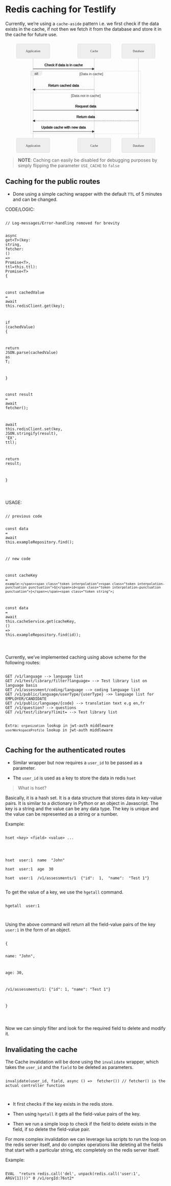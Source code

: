 <!DOCTYPE html>
<html>

<head>
  <meta charset="utf-8">
  <meta name="viewport" content="width=device-width, initial-scale=1.0">
  <title>Welcome file</title>
  <link rel="stylesheet" href="https://stackedit.io/style.css" />
</head>

<body class="stackedit">
  <div class="stackedit__html"><h1 id="redis-caching-for-testlify">Redis caching for Testlify</h1>
<p>Currently, we’re using a <code>cache-aside</code> pattern i.e. we first check if the data exists in the cache, if not then we fetch it from the database and store it in the cache for future use.</p>
<pre class=" language-mermaid"><svg id="mermaid-svg-5uodaO2Y2vYBsrg1" width="100%" xmlns="http://www.w3.org/2000/svg" height="501" style="max-width: 726px;" viewBox="-50 -10 726 501"><style>#mermaid-svg-5uodaO2Y2vYBsrg1{font-family:"trebuchet ms",verdana,arial,sans-serif;font-size:16px;fill:#000000;}#mermaid-svg-5uodaO2Y2vYBsrg1 .error-icon{fill:#552222;}#mermaid-svg-5uodaO2Y2vYBsrg1 .error-text{fill:#552222;stroke:#552222;}#mermaid-svg-5uodaO2Y2vYBsrg1 .edge-thickness-normal{stroke-width:2px;}#mermaid-svg-5uodaO2Y2vYBsrg1 .edge-thickness-thick{stroke-width:3.5px;}#mermaid-svg-5uodaO2Y2vYBsrg1 .edge-pattern-solid{stroke-dasharray:0;}#mermaid-svg-5uodaO2Y2vYBsrg1 .edge-pattern-dashed{stroke-dasharray:3;}#mermaid-svg-5uodaO2Y2vYBsrg1 .edge-pattern-dotted{stroke-dasharray:2;}#mermaid-svg-5uodaO2Y2vYBsrg1 .marker{fill:#666;stroke:#666;}#mermaid-svg-5uodaO2Y2vYBsrg1 .marker.cross{stroke:#666;}#mermaid-svg-5uodaO2Y2vYBsrg1 svg{font-family:"trebuchet ms",verdana,arial,sans-serif;font-size:16px;}#mermaid-svg-5uodaO2Y2vYBsrg1 .actor{stroke:hsl(0,0%,83%);fill:#eee;}#mermaid-svg-5uodaO2Y2vYBsrg1 text.actor > tspan{fill:#333;stroke:none;}#mermaid-svg-5uodaO2Y2vYBsrg1 .actor-line{stroke:#666;}#mermaid-svg-5uodaO2Y2vYBsrg1 .messageLine0{stroke-width:1.5;stroke-dasharray:none;stroke:#333;}#mermaid-svg-5uodaO2Y2vYBsrg1 .messageLine1{stroke-width:1.5;stroke-dasharray:2,2;stroke:#333;}#mermaid-svg-5uodaO2Y2vYBsrg1 #arrowhead path{fill:#333;stroke:#333;}#mermaid-svg-5uodaO2Y2vYBsrg1 .sequenceNumber{fill:white;}#mermaid-svg-5uodaO2Y2vYBsrg1 #sequencenumber{fill:#333;}#mermaid-svg-5uodaO2Y2vYBsrg1 #crosshead path{fill:#333;stroke:#333;}#mermaid-svg-5uodaO2Y2vYBsrg1 .messageText{fill:#333;stroke:#333;}#mermaid-svg-5uodaO2Y2vYBsrg1 .labelBox{stroke:hsl(0,0%,83%);fill:#eee;}#mermaid-svg-5uodaO2Y2vYBsrg1 .labelText,#mermaid-svg-5uodaO2Y2vYBsrg1 .labelText > tspan{fill:#333;stroke:none;}#mermaid-svg-5uodaO2Y2vYBsrg1 .loopText,#mermaid-svg-5uodaO2Y2vYBsrg1 .loopText > tspan{fill:#333;stroke:none;}#mermaid-svg-5uodaO2Y2vYBsrg1 .loopLine{stroke-width:2px;stroke-dasharray:2,2;stroke:hsl(0,0%,83%);fill:hsl(0,0%,83%);}#mermaid-svg-5uodaO2Y2vYBsrg1 .note{stroke:hsl(60,100%,23.3333333333%);fill:#ffa;}#mermaid-svg-5uodaO2Y2vYBsrg1 .noteText,#mermaid-svg-5uodaO2Y2vYBsrg1 .noteText > tspan{fill:#333;stroke:none;}#mermaid-svg-5uodaO2Y2vYBsrg1 .activation0{fill:#f4f4f4;stroke:#666;}#mermaid-svg-5uodaO2Y2vYBsrg1 .activation1{fill:#f4f4f4;stroke:#666;}#mermaid-svg-5uodaO2Y2vYBsrg1 .activation2{fill:#f4f4f4;stroke:#666;}#mermaid-svg-5uodaO2Y2vYBsrg1:root{--mermaid-font-family:"trebuchet ms",verdana,arial,sans-serif;}#mermaid-svg-5uodaO2Y2vYBsrg1 sequence{fill:apa;}</style><g></g><g><line id="actor33" x1="75" y1="5" x2="75" y2="490" class="actor-line" stroke-width="0.5px" stroke="#999"></line><rect x="0" y="0" fill="#eaeaea" stroke="#666" width="150" height="65" rx="3" ry="3" class="actor"></rect><text x="75" y="32.5" dominant-baseline="central" alignment-baseline="central" class="actor" style="text-anchor: middle; font-size: 14px; font-weight: 400; font-family: Open-Sans, &quot;sans-serif&quot;;"><tspan x="75" dy="0">Application</tspan></text></g><g><line id="actor34" x1="351" y1="5" x2="351" y2="490" class="actor-line" stroke-width="0.5px" stroke="#999"></line><rect x="276" y="0" fill="#eaeaea" stroke="#666" width="150" height="65" rx="3" ry="3" class="actor"></rect><text x="351" y="32.5" dominant-baseline="central" alignment-baseline="central" class="actor" style="text-anchor: middle; font-size: 14px; font-weight: 400; font-family: Open-Sans, &quot;sans-serif&quot;;"><tspan x="351" dy="0">Cache</tspan></text></g><g><line id="actor35" x1="551" y1="5" x2="551" y2="490" class="actor-line" stroke-width="0.5px" stroke="#999"></line><rect x="476" y="0" fill="#eaeaea" stroke="#666" width="150" height="65" rx="3" ry="3" class="actor"></rect><text x="551" y="32.5" dominant-baseline="central" alignment-baseline="central" class="actor" style="text-anchor: middle; font-size: 14px; font-weight: 400; font-family: Open-Sans, &quot;sans-serif&quot;;"><tspan x="551" dy="0">Database</tspan></text></g><defs><marker id="arrowhead" refX="9" refY="5" markerUnits="userSpaceOnUse" markerWidth="12" markerHeight="12" orient="auto"><path d="M 0 0 L 10 5 L 0 10 z"></path></marker></defs><defs><marker id="crosshead" markerWidth="15" markerHeight="8" orient="auto" refX="16" refY="4"><path fill="black" stroke="#000000" stroke-width="1px" d="M 9,2 V 6 L16,4 Z" style="stroke-dasharray: 0, 0;"></path><path fill="none" stroke="#000000" stroke-width="1px" d="M 0,1 L 6,7 M 6,1 L 0,7" style="stroke-dasharray: 0, 0;"></path></marker></defs><defs><marker id="filled-head" refX="18" refY="7" markerWidth="20" markerHeight="28" orient="auto"><path d="M 18,7 L9,13 L14,7 L9,1 Z"></path></marker></defs><defs><marker id="sequencenumber" refX="15" refY="15" markerWidth="60" markerHeight="40" orient="auto"><circle cx="15" cy="15" r="6"></circle></marker></defs><text x="213" y="80" text-anchor="middle" dominant-baseline="middle" alignment-baseline="middle" class="messageText" dy="1em" style="font-family: &quot;trebuchet ms&quot;, verdana, arial, sans-serif; font-size: 16px; font-weight: 400;">Check if data is in cache</text><line x1="75" y1="113" x2="351" y2="113" class="messageLine0" stroke-width="2" stroke="none" marker-end="url(#arrowhead)" style="fill: none;"></line><text x="213" y="173" text-anchor="middle" dominant-baseline="middle" alignment-baseline="middle" class="messageText" dy="1em" style="font-family: &quot;trebuchet ms&quot;, verdana, arial, sans-serif; font-size: 16px; font-weight: 400;">Return cached data</text><line x1="351" y1="206" x2="75" y2="206" class="messageLine1" stroke-width="2" stroke="none" marker-end="url(#arrowhead)" style="stroke-dasharray: 3, 3; fill: none;"></line><text x="313" y="266" text-anchor="middle" dominant-baseline="middle" alignment-baseline="middle" class="messageText" dy="1em" style="font-family: &quot;trebuchet ms&quot;, verdana, arial, sans-serif; font-size: 16px; font-weight: 400;">Request data</text><line x1="75" y1="299" x2="551" y2="299" class="messageLine0" stroke-width="2" stroke="none" marker-end="url(#arrowhead)" style="fill: none;"></line><text x="313" y="314" text-anchor="middle" dominant-baseline="middle" alignment-baseline="middle" class="messageText" dy="1em" style="font-family: &quot;trebuchet ms&quot;, verdana, arial, sans-serif; font-size: 16px; font-weight: 400;">Return data</text><line x1="551" y1="347" x2="75" y2="347" class="messageLine1" stroke-width="2" stroke="none" marker-end="url(#arrowhead)" style="stroke-dasharray: 3, 3; fill: none;"></line><text x="213" y="362" text-anchor="middle" dominant-baseline="middle" alignment-baseline="middle" class="messageText" dy="1em" style="font-family: &quot;trebuchet ms&quot;, verdana, arial, sans-serif; font-size: 16px; font-weight: 400;">Update cache with new data</text><line x1="75" y1="395" x2="351" y2="395" class="messageLine0" stroke-width="2" stroke="none" marker-end="url(#arrowhead)" style="fill: none;"></line><g><line x1="65" y1="123" x2="561" y2="123" class="loopLine"></line><line x1="561" y1="123" x2="561" y2="405" class="loopLine"></line><line x1="65" y1="405" x2="561" y2="405" class="loopLine"></line><line x1="65" y1="123" x2="65" y2="405" class="loopLine"></line><line x1="65" y1="221" x2="561" y2="221" class="loopLine" style="stroke-dasharray: 3, 3;"></line><polygon points="65,123 115,123 115,136 106.6,143 65,143" class="labelBox"></polygon><text x="90" y="136" text-anchor="middle" dominant-baseline="middle" alignment-baseline="middle" class="labelText" style="font-family: &quot;trebuchet ms&quot;, verdana, arial, sans-serif; font-size: 16px; font-weight: 400;">alt</text><text x="338" y="141" text-anchor="middle" class="loopText" style="font-family: &quot;trebuchet ms&quot;, verdana, arial, sans-serif; font-size: 16px; font-weight: 400;"><tspan x="338">[Data in cache]</tspan></text><text x="313" y="239" text-anchor="middle" class="loopText" style="font-family: &quot;trebuchet ms&quot;, verdana, arial, sans-serif; font-size: 16px; font-weight: 400;">[Data not in cache]</text></g><g><rect x="0" y="425" fill="#eaeaea" stroke="#666" width="150" height="65" rx="3" ry="3" class="actor"></rect><text x="75" y="457.5" dominant-baseline="central" alignment-baseline="central" class="actor" style="text-anchor: middle; font-size: 14px; font-weight: 400; font-family: Open-Sans, &quot;sans-serif&quot;;"><tspan x="75" dy="0">Application</tspan></text></g><g><rect x="276" y="425" fill="#eaeaea" stroke="#666" width="150" height="65" rx="3" ry="3" class="actor"></rect><text x="351" y="457.5" dominant-baseline="central" alignment-baseline="central" class="actor" style="text-anchor: middle; font-size: 14px; font-weight: 400; font-family: Open-Sans, &quot;sans-serif&quot;;"><tspan x="351" dy="0">Cache</tspan></text></g><g><rect x="476" y="425" fill="#eaeaea" stroke="#666" width="150" height="65" rx="3" ry="3" class="actor"></rect><text x="551" y="457.5" dominant-baseline="central" alignment-baseline="central" class="actor" style="text-anchor: middle; font-size: 14px; font-weight: 400; font-family: Open-Sans, &quot;sans-serif&quot;;"><tspan x="551" dy="0">Database</tspan></text></g></svg></pre>
<blockquote>
<p><strong>NOTE</strong>: Caching can easily be disabled for debugging purposes by simply flipping the parameter <code>USE_CACHE</code> to <code>false</code></p>
</blockquote>
<h2 id="caching-for-the-public-routes">Caching for the public routes</h2>
<ul>
<li>Done using a simple caching wrapper with the default <code>TTL</code> of 5 minutes and can be changed.</li>
</ul>
<p>CODE/LOGIC:</p>
<pre class=" language-ts"><code class="prism  language-ts">
<span class="token comment">// Log-messages/Error-handling removed for brevity</span>

<span class="token keyword">async</span>  <span class="token keyword">get</span><span class="token operator">&lt;</span>T<span class="token operator">&gt;</span><span class="token punctuation">(</span>key<span class="token punctuation">:</span> <span class="token keyword">string</span><span class="token punctuation">,</span> fetcher<span class="token punctuation">:</span> <span class="token punctuation">(</span><span class="token punctuation">)</span> <span class="token operator">=&gt;</span>  Promise<span class="token operator">&lt;</span>T<span class="token operator">&gt;</span><span class="token punctuation">,</span> ttl<span class="token operator">=</span><span class="token keyword">this</span><span class="token punctuation">.</span>ttl<span class="token punctuation">)</span><span class="token punctuation">:</span> Promise<span class="token operator">&lt;</span>T<span class="token operator">&gt;</span> <span class="token punctuation">{</span>

<span class="token keyword">const</span> cachedValue <span class="token operator">=</span> <span class="token keyword">await</span>  <span class="token keyword">this</span><span class="token punctuation">.</span>redisClient<span class="token punctuation">.</span><span class="token keyword">get</span><span class="token punctuation">(</span>key<span class="token punctuation">)</span><span class="token punctuation">;</span>

<span class="token keyword">if</span> <span class="token punctuation">(</span>cachedValue<span class="token punctuation">)</span> <span class="token punctuation">{</span>

<span class="token keyword">return</span>  JSON<span class="token punctuation">.</span><span class="token function">parse</span><span class="token punctuation">(</span>cachedValue<span class="token punctuation">)</span> <span class="token keyword">as</span>  T<span class="token punctuation">;</span>

<span class="token punctuation">}</span>

  

<span class="token keyword">const</span> result <span class="token operator">=</span> <span class="token keyword">await</span>  <span class="token function">fetcher</span><span class="token punctuation">(</span><span class="token punctuation">)</span><span class="token punctuation">;</span>

<span class="token keyword">await</span> <span class="token keyword">this</span><span class="token punctuation">.</span>redisClient<span class="token punctuation">.</span><span class="token keyword">set</span><span class="token punctuation">(</span>key<span class="token punctuation">,</span> JSON<span class="token punctuation">.</span><span class="token function">stringify</span><span class="token punctuation">(</span>result<span class="token punctuation">)</span><span class="token punctuation">,</span> <span class="token string">'EX'</span><span class="token punctuation">,</span> ttl<span class="token punctuation">)</span><span class="token punctuation">;</span>

<span class="token keyword">return</span> result<span class="token punctuation">;</span>

<span class="token punctuation">}</span>

</code></pre>
<p>USAGE:</p>
<pre class=" language-ts"><code class="prism  language-ts">
<span class="token comment">// previous code</span>

<span class="token keyword">const</span>  data <span class="token operator">=</span> <span class="token keyword">await</span>  <span class="token keyword">this</span><span class="token punctuation">.</span>exampleRepository<span class="token punctuation">.</span><span class="token function">find</span><span class="token punctuation">(</span><span class="token punctuation">)</span><span class="token punctuation">;</span>

  

<span class="token comment">// new code</span>

<span class="token keyword">const</span>  cacheKey <span class="token operator">=</span> <span class="token template-string"><span class="token string">`example:</span><span class="token interpolation"><span class="token interpolation-punctuation punctuation">${</span>id<span class="token interpolation-punctuation punctuation">}</span></span><span class="token string">`</span></span><span class="token punctuation">;</span>

<span class="token keyword">const</span>  data <span class="token operator">=</span> <span class="token keyword">await</span>  <span class="token keyword">this</span><span class="token punctuation">.</span>cacheService<span class="token punctuation">.</span><span class="token keyword">get</span><span class="token punctuation">(</span>cacheKey<span class="token punctuation">,</span> <span class="token punctuation">(</span><span class="token punctuation">)</span> <span class="token operator">=&gt;</span>  <span class="token keyword">this</span><span class="token punctuation">.</span>exampleRepository<span class="token punctuation">.</span><span class="token function">find</span><span class="token punctuation">(</span>id<span class="token punctuation">)</span><span class="token punctuation">)</span><span class="token punctuation">;</span>

  

</code></pre>
<p>Currently, we’ve implemented caching using above scheme for the following routes:</p>
<pre><code>
GET /v1/language --&gt; language list
GET /v1/test/library/filter?language= --&gt; Test library list on language basis
GET /v1/assessment/coding/language --&gt; coding language list
GET /v1/public/language/userType/{userType} -&gt;&gt; language list for EMPLOYER/CANDIDATE 
GET /v1/public/language/{code} --&gt; translation text e.g en,fr
GET /v1/question? --&gt; questions
GET /v1/test/library?limit= --&gt; Test library list



Extra:
`organization` lookup in jwt-auth middleware
`userWorkspaceProfile` lookup in jwt-auth middleware
</code></pre>
<h2 id="caching-for-the-authenticated-routes">Caching for the authenticated routes</h2>
<ul>
<li>
<p>Similar wrapper but now requires a <code>user_id</code> to be passed as a parameter.</p>
</li>
<li>
<p>The <code>user_id</code> is used as a key to store the data in redis <code>hset</code></p>
</li>
</ul>
<blockquote>
<p>What is hset?</p>
</blockquote>
<p>Basically, it is a hash set. It is a data structure that stores data in key-value pairs. It is similar to a dictionary in Python or an object in Javascript. The key is a string and the value can be any data type. The key is unique and the value can be represented as a string or a number.</p>
<p>Example:</p>
<pre class=" language-sh"><code class="prism  language-sh">
hset &lt;key&gt; &lt;field&gt; &lt;value&gt; ...

</code></pre>
<pre class=" language-sh"><code class="prism  language-sh">
hset  user:1  name  "John"

hset  user:1  age  30

hset  user:1  /v1/assessments/1  {"id":  1,  "name":  "Test 1"}

</code></pre>
<p>To get the value of a key, we use the <code>hgetall</code> command.</p>
<pre class=" language-sh"><code class="prism  language-sh">
hgetall  user:1

</code></pre>
<p>Using the above command will return all the field-value pairs of the key <code>user:1</code> in the form of an object.</p>
<pre class=" language-sh"><code class="prism  language-sh">
{

name:  "John",

age:  30,

/v1/assessments/1:  {"id":  1,  "name":  "Test 1"}

}

</code></pre>
<p>Now we can simply filter and look for the required field to delete and modify it.</p>
<h2 id="invalidating-the-cache">Invalidating the cache</h2>
<p>The Cache invalidation will be done using the <code>invalidate</code> wrapper, which takes the <code>user_id</code> and the <code>field</code> to be deleted as parameters.</p>
<pre class=" language-js"><code class="prism  language-js">
<span class="token function">invalidate</span><span class="token punctuation">(</span>user_id<span class="token punctuation">,</span> field<span class="token punctuation">,</span> <span class="token keyword">async</span> <span class="token punctuation">(</span><span class="token punctuation">)</span> <span class="token operator">=&gt;</span>  <span class="token function">fetcher</span><span class="token punctuation">(</span><span class="token punctuation">)</span><span class="token punctuation">)</span> <span class="token comment">// fetcher() is the actual controller function</span>

</code></pre>
<ul>
<li>
<p>It first checks if the key exists in the redis store.</p>
</li>
<li>
<p>Then using <code>hgetall</code> it gets all the field-value pairs of the key.</p>
</li>
<li>
<p>Then we run a simple loop to check if the field to delete exists in the field, if so delete the field-value pair.</p>
</li>
</ul>
<p>For more complex invalidation we can leverage lua scripts to run the loop on the redis server itself, and do complex operations like deleting all the fields that start with a particular string, etc completely on the redis server itself.</p>
<p>Example:</p>
<pre class=" language-lua"><code class="prism  language-lua">
EVAL  <span class="token string">"return redis.call('del', unpack(redis.call('user:1', ARGV[1])))"</span> <span class="token number">0</span> <span class="token operator">/</span>v1<span class="token operator">/</span>orgId<span class="token punctuation">:</span>76st2<span class="token operator">*</span>

</code></pre>
</div>
</body>

</html>
